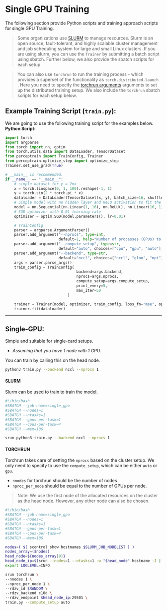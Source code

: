 # Single GPU Training

The following section provide Python scripts and training approach scripts for single GPU Training.


> Some organizations use [SLURM](https://slurm.schedmd.com) to manage resources. Slurm is an open source, fault-tolerant, and highly scalable cluster management and job scheduling system for large and small Linux clusters. If you are using slurm, you can use the `Trainer` by submitting a batch script using sbatch. Further below, we also provide the sbatch scripts for each setup.

> You can also use `torchrun` to run the training process - which provides a superset of the functionality as `torch.distributed.launch `. Here you need to specify the [torchrun arguments](https://pytorch.org/docs/stable/elastic/run.html) arguments to set up the distributed training setup. We also include the `torchrun` sbatch scripts for each setup below.

## Example Training Script (`train.py`):

We are going to use the following training script for the examples below.
**Python Script:**
```python
import torch
import argparse
from torch import nn, optim
from torch.utils.data import DataLoader, TensorDataset
from perceptrain import TrainConfig, Trainer
from perceptrain.optimize_step import optimize_step
Trainer.set_use_grad(True)

# __main__ is recommended.
if __name__ == "__main__":
    # simple dataset for y = 2πx
    x = torch.linspace(0, 1, 100).reshape(-1, 1)
    y = torch.sin(2 * torch.pi * x)
    dataloader = DataLoader(TensorDataset(x, y), batch_size=16, shuffle=True)
    # Simple model with no hidden layer and ReLU activation to fit the data for y = 2πx
    model = nn.Sequential(nn.Linear(1, 16), nn.ReLU(), nn.Linear(16, 1))
    # SGD optimizer with 0.01 learning rate
    optimizer = optim.SGD(model.parameters(), lr=0.01)

    # TrainConfig
    parser = argparse.ArgumentParser()
    parser.add_argument("--nprocs", type=int,
                        default=1, help="Number of processes (GPUs) to use.")
    parser.add_argument("--compute_setup", type=str,
                        default="auto", choices=["cpu", "gpu", "auto"], help="Computational Setup.")
    parser.add_argument("--backend", type=str,
                        default="nccl", choices=["nccl", "gloo", "mpi"], help="Distributed backend.")
    args = parser.parse_args()
    train_config = TrainConfig(
                                backend=args.backend,
                                nprocs=args.nprocs,
                                compute_setup=args.compute_setup,
                                print_every=5,
                                max_iter=50
                            )

    trainer = Trainer(model, optimizer, train_config, loss_fn="mse", optimize_step=optimize_step)
    trainer.fit(dataloader)
```

---

## Single-GPU:

Simple and suitable for single-card setups.
- *Assuming that you have 1 node with 1 GPU.*

You can train by calling this on the head node.
```bash
python3 train.py --backend nccl --nprocs 1
```

#### SLURM
Slurm can be used to train to train the model.
```bash
#!/bin/bash
#SBATCH --job-name=single_gpu
#SBATCH --nodes=1
#SBATCH --ntasks=1
#SBATCH --gpus-per-task=1
#SBATCH --cpus-per-task=4
#SBATCH --mem=10G

srun python3 train.py --backend nccl --nprocs 1
```

#### TORCHRUN
Torchrun takes care of setting the `nprocs` based on the cluster setup. We only need to specify to use the `compute_setup`, which can be either `auto` or `gpu`.
- `nnodes` for torchrun should be the number of nodes
- `nproc_per_node` should be equal to the number of GPUs per node.

> Note: We use the first node of the allocated resources on the cluster as the head node. However, any other node can also be chosen.
```bash
#!/bin/bash
#SBATCH --job-name=single_gpu
#SBATCH --nodes=1
#SBATCH --ntasks=1
#SBATCH --gpus-per-task=1
#SBATCH --cpus-per-task=4
#SBATCH --mem=10G

nodes=( $( scontrol show hostnames $SLURM_JOB_NODELIST ) )
nodes_array=($nodes)
head_node=${nodes_array[0]}
head_node_ip=$(srun --nodes=1 --ntasks=1 -w "$head_node" hostname -I | awk '{print $1}')
export LOGLEVEL=INFO

srun torchrun \
--nnodes 1 \
--nproc_per_node 1 \
--rdzv_id $RANDOM \
--rdzv_backend c10d \
--rdzv_endpoint $head_node_ip:29501 \
train.py --compute_setup auto
```
